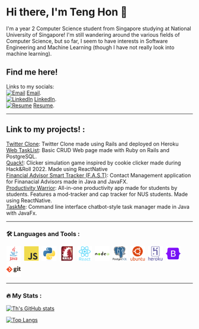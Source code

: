 # Hi there, I'm Teng Hon 👋

I'm a year 2 Computer Science student from Singapore studying at National University of Singapore! I'm still wandering around the various fields of Computer Science, but so far,  I seem to have  interests in Software Engineering and Machine Learning (though I have not really look into machine learning). 
<br>

## Find me here!
<!-- Actual text -->

Links to my socials:
<br>
[![Email][1.2]][1] [Email][1].
<br>
[![LinkedIn][2.2]][2] [LinkedIn][2].
<br>
[![Resume][3.2]][3] [Resume][3].

<!-- Icons -->

[1.2]: https://img.icons8.com/ios-glyphs/50/000000/gmail.png
[2.2]: https://img.icons8.com/material/50/000000/linkedin--v1.png (LinkedIn icon without padding)
[3.2]: https://img.icons8.com/ios/50/000000/open-resume.png

<!-- Links to your social media accounts -->

[1]: mailto:tenghonlau@gmail.com
[2]: https://www.linkedin.com/in/tenghonlau/
[3]: https://drive.google.com/file/d/1v9jGMJvcJrlj0qdu2RMJC4_0AtmizdFv/view?usp=sharing

---
## Link to my projects! :
[Twitter Clone](https://github.com/Th-429B/Twitter-Clone): Twitter Clone made using Rails and deployed on Heroku <br>
[Web TaskList](https://github.com/Th-429B/task-list): Basic CRUD Web page made with Ruby on Rails and PostgreSQL. <br>
[Quack!](https://github.com/Th-429B/Quack): Clicker simulation game inspired by cookie clicker made during Hack&Roll 2022. Made using ReactNative<br>
[Financial Advisor Smart Tracker (F.A.S.T)](https://github.com/Th-429B/tp): Contact Management application for Finanacial Advisors made in Java and JavaFX. <br>
[Productivity Warrior](https://github.com/Th-429B/ProductivityWarrior): All-in-one productivity app made for students by students. Features a mod-tracker and cap tracker for NUS students. Made using ReactNative. <br>
[TaskMe](https://github.com/Th-429B/ip): Command line interface chatbot-style task manager made in Java with JavaFx.

---

### :hammer_and_wrench: Languages and Tools :
<div>
  <img src="https://github.com/devicons/devicon/blob/master/icons/java/java-original-wordmark.svg" title="Java" alt="Java" width="40" height="40"/>&nbsp;
  <img src="https://github.com/devicons/devicon/blob/master/icons/javascript/javascript-original.svg" title="JavaScript" alt="JavaScript" width="40" height="40"/>&nbsp;
  <img src="https://github.com/devicons/devicon/blob/master/icons/python/python-original.svg" title="Python" alt="Python" width="40" height="40"/>&nbsp;
  <img src="https://github.com/devicons/devicon/blob/master/icons/rails/rails-original-wordmark.svg" title="Rails" alt="Rails" width="40" height="40"/>&nbsp;
  <img src="https://github.com/devicons/devicon/blob/master/icons/react/react-original-wordmark.svg" title="React" alt="React" width="40" height="40"/>&nbsp;
  <img src="https://github.com/devicons/devicon/blob/master/icons/nodejs/nodejs-original-wordmark.svg" title="NodeJS" alt="NodeJS" width="40" height="40"/>&nbsp;
  <img src="https://github.com/devicons/devicon/blob/master/icons/postgresql/postgresql-original-wordmark.svg" title="Postgresql" alt="Postgresql" width="40" height="40"/>&nbsp;
  <img src="https://github.com/devicons/devicon/blob/master/icons/ubuntu/ubuntu-plain-wordmark.svg" title="Ubuntu" alt="Ubuntu" width="40" height="40"/>&nbsp;
  <img src="https://github.com/devicons/devicon/blob/master/icons/heroku/heroku-original-wordmark.svg" title="Heroku" alt="Heroku" width="40" height="40"/>&nbsp;
  <img src="https://github.com/devicons/devicon/blob/master/icons/bootstrap/bootstrap-original.svg" title="Bootstrap" alt="Bootstrap" width="40" height="40"/>&nbsp;  
  <img src="https://github.com/devicons/devicon/blob/master/icons/git/git-original-wordmark.svg" title="Git" alt="Git" width="40" height="40"/>&nbsp;

</div>

---

### :fire: My Stats :

[![Th's GitHub stats](https://github-readme-stats.vercel.app/api?username=Th-429B)](https://github.com/anuraghazra/github-readme-stats)

[![Top Langs](https://github-readme-stats.vercel.app/api/top-langs/?username=Th-429B&layout=compact)](https://github.com/anuraghazra/github-readme-stats)





<!--
**Th-429B/Th-429B** is a ✨ _special_ ✨ repository because its `README.md` (this file) appears on your GitHub profile.

Here are some ideas to get you started:

- 🔭 I’m currently working on ...
- 🌱 I’m currently learning ...
- 👯 I’m looking to collaborate on ...
- 🤔 I’m looking for help with ...
- 💬 Ask me about ...
- 📫 How to reach me: ...
- 😄 Pronouns: ...
- ⚡ Fun fact: ...
-->

